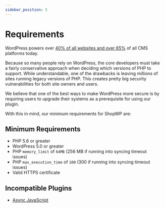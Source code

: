 ```yaml
---
sidebar_position: 5
---
```


# Requirements

WordPress powers over [40% of all websites and over 65%](https://w3techs.com/technologies/details/cm-wordpress/all/all) of all CMS platforms today.

Because so many people rely on WordPress, the core developers must take a fairly conservative approach when deciding which versions of PHP to support. While understandable, one of the drawbacks is leaving millions of sites running legacy versions of PHP. This creates pretty big security vulnerabilities for both site owners and users.

We believe that one of the best ways to make WordPress more secure is by requiring users to upgrade their systems as a prerequisite for using our plugin.

With this in mind, our minimum requirements for ShopWP are:

## Minimum Requirements

- PHP 5.6 or greater
- WordPress 5.0 or greater
- PHP `memory_limit` of `64MB` (256 MB if running into syncing timeout issues)
- PHP `max_execution_time` of `100` (300 if running into syncing timeout issues)
- Valid HTTPS certificate

## Incompatible Plugins

- [Async JavaScript](https://wordpress.org/plugins/async-javascript)


